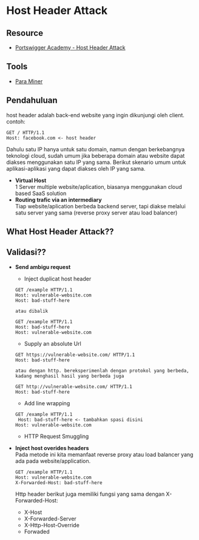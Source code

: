 # Host Header Attack

## Resource
- [Portswigger Academy - Host Header Attack](https://portswigger.net/web-security/host-header)

## Tools
- [Para Miner](https://portswigger.net/bappstore/17d2949a985c4b7ca092728dba871943)

## Pendahuluan
host header adalah back-end website yang ingin dikunjungi oleh client. contoh:
```
GET / HTTP/1.1
Host: facebook.com <- host header
```
Dahulu satu IP hanya untuk satu domain, namun dengan berkebangnya teknologi cloud, sudah umum jika beberapa domain atau website dapat diakses menggunakan satu IP yang sama. Berikut skenario umum untuk aplikasi-aplikasi yang dapat diakses oleh IP yang sama.
  - __Virtual Host__<br>
    1 Server multiple website/aplication, biasanya menggunakan cloud based SaaS solution
  - __Routing trafic via an intermediary__<br>
    Tiap website/aplication berbeda backend server, tapi diakse melalui satu server yang sama (reverse proxy server atau load balancer)
    
## What Host Header Attack??

## Validasi??
- __Send ambigu request__
    - Inject duplicat host header
    ```
    GET /example HTTP/1.1
    Host: vulnerable-website.com
    Host: bad-stuff-here 
  
    atau dibalik
  
    GET /example HTTP/1.1
    Host: bad-stuff-here
    Host: vulnerable-website.com
    ```

    - Supply an absolute Url
    ```
    GET https://vulnerable-website.com/ HTTP/1.1
    Host: bad-stuff-here
    
    atau dengan http. bereksperimenlah dengan protokol yang berbeda, kadang menghasil hasil yang berbeda juga
    
    GET http://vulnerable-website.com/ HTTP/1.1
    Host: bad-stuff-here
    ```

    - Add line wrapping
    ```
    GET /example HTTP/1.1
     Host: bad-stuff-here <- tambahkan spasi disini
    Host: vulnerable-website.com
    ```

    - HTTP Request Smuggling
    
- __Inject host overides headers__<br>
Pada metode ini kita memanfaat reverse proxy atau load balancer yang ada pada website/application.
  ```
  GET /example HTTP/1.1
  Host: vulnerable-website.com
  X-Forwarded-Host: bad-stuff-here 
  ```
  Http header berikut juga memiliki fungsi yang sama dengan X-Forwarded-Host:<br>
    - X-Host
    - X-Forwarded-Server
    - X-Http-Host-Override
    - Forwaded
  
  


